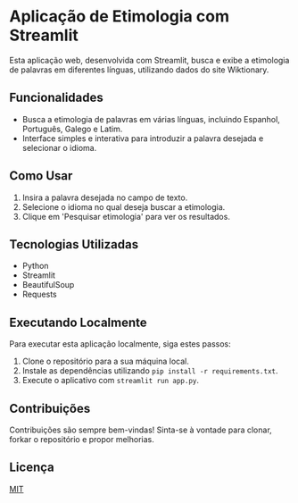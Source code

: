 # Aplicação de Etimologia com Streamlit

Esta aplicação web, desenvolvida com Streamlit, busca e exibe a etimologia de palavras em diferentes línguas, utilizando dados do site Wiktionary.

## Funcionalidades

- Busca a etimologia de palavras em várias línguas, incluindo Espanhol, Português, Galego e Latim.
- Interface simples e interativa para introduzir a palavra desejada e selecionar o idioma.

## Como Usar

1. Insira a palavra desejada no campo de texto.
2. Selecione o idioma no qual deseja buscar a etimologia.
3. Clique em 'Pesquisar etimologia' para ver os resultados.

## Tecnologias Utilizadas

- Python
- Streamlit
- BeautifulSoup
- Requests

## Executando Localmente

Para executar esta aplicação localmente, siga estes passos:

1. Clone o repositório para a sua máquina local.
2. Instale as dependências utilizando `pip install -r requirements.txt`.
3. Execute o aplicativo com `streamlit run app.py`.

## Contribuições

Contribuições são sempre bem-vindas! Sinta-se à vontade para clonar, forkar o repositório e propor melhorias.

## Licença

[MIT](https://choosealicense.com/licenses/mit/)
